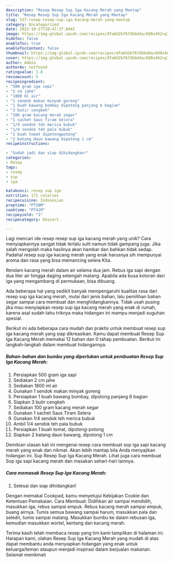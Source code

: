 ```yaml
---
description: "Resep Resep Sup Iga Kacang Merah yang Mantap"
title: "Resep Resep Sup Iga Kacang Merah yang Mantap"
slug: 537-resep-resep-sup-iga-kacang-merah-yang-mantap
category: Uncategorized
date: 2022-10-27T20:47:27.844Z
image: https://img-global.cpcdn.com/recipes/dfa8d2b767dbbdda/680x482cq70/resep-sup-iga-kacang-merah-foto-resep-utama.jpg
hideToc: false
enableToc: true
enableTocContent: false
thumbnail: https://img-global.cpcdn.com/recipes/dfa8d2b767dbbdda/680x482cq70/resep-sup-iga-kacang-merah-foto-resep-utama.jpg
cover: https://img-global.cpcdn.com/recipes/dfa8d2b767dbbdda/680x482cq70/resep-sup-iga-kacang-merah-foto-resep-utama.jpg
author: Admin
authorAv: notfound
ratingvalue: 3.8
reviewcount: 5
recipeingredient:
- "500 gram iga sapi"
- "2 cm jahe"
- "1800 ml air"
- "1 sendok makan minyak goreng"
- "1 buah bawang bombay dipotong panjang 6 bagian"
- "3 butir cengkeh"
- "100 gram kacang merah segar"
- "1 sachet Saus Tiram Selera"
- "1/4 sendok teh merica bubuk"
- "1/4 sendok teh pala bubuk"
- "1 buah tomat dipotongpotong"
- "2 batang daun bawang dipotong 1 cm"
recipeinstructions:

- "Sudah jadi dan siap dihidangkan!"
categories:
- Resep
tags:
- resep
- sup
- iga

katakunci: resep sup iga 
nutrition: 171 calories
recipecuisine: Indonesian
preptime: "PT28M"
cooktime: "PT41M"
recipeyield: "3"
recipecategory: Dessert

---
```





Lagi mencari ide resep resep sup iga kacang merah yang unik? Cara menyiapkannya sangat tidak terlalu sulit namun tidak gampang juga. Jika salah mengolah maka hasilnya akan hambar dan bahkan tidak sedap. Padahal resep sup iga kacang merah yang enak harusnya sih mempunyai aroma dan rasa yang bisa memancing selera Kita.





Rendam kacang merah dalam air selama dua jam. Rebus iga sapi dengan dua liter air hingga daging setengah matang. Apabila ada busa kotoran dari iga yang mengambang di permukaan, bisa dibuang.

Ada beberapa hal yang sedikit banyak mempengaruhi kualitas rasa dari resep sup iga kacang merah, mulai dari jenis bahan, lalu pemilihan bahan segar sampai cara membuat dan menghidangkannya. Tidak usah pusing jika mau menyiapkan resep sup iga kacang merah yang enak di rumah, karena asal sudah tahu triknya maka hidangan ini mampu menjadi suguhan spesial.






Berikut ini ada beberapa cara mudah dan praktis untuk membuat resep sup iga kacang merah yang siap dikreasikan. Kamu dapat membuat Resep Sup Iga Kacang Merah memakai 12 bahan dan 0 tahap pembuatan. Berikut ini langkah-langkah dalam membuat hidangannya.

<!--inarticleads1-->

##### Bahan-bahan dan bumbu yang diperlukan untuk pembuatan Resep Sup Iga Kacang Merah:

1. Persiapkan 500 gram iga sapi
1. Sediakan 2 cm jahe
1. Sediakan 1800 ml air
1. Gunakan 1 sendok makan minyak goreng
1. Persiapkan 1 buah bawang bombay, dipotong panjang 6 bagian
1. Siapkan 3 butir cengkeh
1. Sediakan 100 gram kacang merah segar
1. Gunakan 1 sachet Saus Tiram Selera
1. Gunakan 1/4 sendok teh merica bubuk
1. Ambil 1/4 sendok teh pala bubuk
1. Persiapkan 1 buah tomat, dipotong-potong
1. Siapkan 2 batang daun bawang, dipotong 1 cm


Demikian ulasan kali ini mengenai resep cara membuat sop iga sapi kacang merah yang enak dan nikmat. Akan lebih mantap bila Anda menyajikan hidangan ini. Sup Resep Sup Iga Kacang Merah. Lihat juga cara membuat Sop iga sapi kacang merah dan masakan sehari-hari lainnya. 

<!--inarticleads2-->

##### Cara memasak Resep Sup Iga Kacang Merah:


1. Selesai dan siap dihidangkan!

Dengan memakai Cookpad, kamu menyetujui Kebijakan Cookie dan Ketentuan Pemakaian. Cara Membuat: Didihkan air sampai mendidih, masukkan iga, rebus sampai empuk. Rebus kacang merah sampai empuk, buang airnya. Tumis semua bawang sampai harum, masukkan pala dan seledri, tumis sampai matang. Masukkan bumbu ke dalam rebusan iga, kemudian masukkan wortel, kentang dan kacang merah. 

Terima kasih telah membaca resep yang tim kami tampilkan di halaman ini. Harapan kami, olahan Resep Sup Iga Kacang Merah yang mudah di atas dapat membantu anda menyiapkan hidangan yang enak untuk keluarga/teman ataupun menjadi inspirasi dalam berjualan makanan. Selamat menikmati
